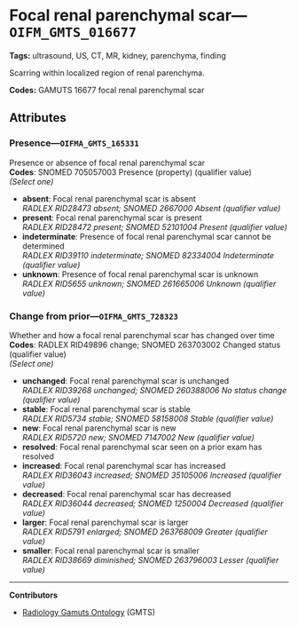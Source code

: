 # Focal renal parenchymal scar—`OIFM_GMTS_016677`

**Tags:** ultrasound, US, CT, MR, kidney, parenchyma, finding

Scarring within localized region of renal parenchyma.

**Codes:** GAMUTS 16677 focal renal parenchymal scar

## Attributes

### Presence—`OIFMA_GMTS_165331`

Presence or absence of focal renal parenchymal scar  
**Codes**: SNOMED 705057003 Presence (property) (qualifier value)  
*(Select one)*

- **absent**: Focal renal parenchymal scar is absent  
_RADLEX RID28473 absent; SNOMED 2667000 Absent (qualifier value)_
- **present**: Focal renal parenchymal scar is present  
_RADLEX RID28472 present; SNOMED 52101004 Present (qualifier value)_
- **indeterminate**: Presence of focal renal parenchymal scar cannot be determined  
_RADLEX RID39110 indeterminate; SNOMED 82334004 Indeterminate (qualifier value)_
- **unknown**: Presence of focal renal parenchymal scar is unknown  
_RADLEX RID5655 unknown; SNOMED 261665006 Unknown (qualifier value)_

### Change from prior—`OIFMA_GMTS_728323`

Whether and how a focal renal parenchymal scar has changed over time  
**Codes**: RADLEX RID49896 change; SNOMED 263703002 Changed status (qualifier value)  
*(Select one)*

- **unchanged**: Focal renal parenchymal scar is unchanged  
_RADLEX RID39268 unchanged; SNOMED 260388006 No status change (qualifier value)_
- **stable**: Focal renal parenchymal scar is stable  
_RADLEX RID5734 stable; SNOMED 58158008 Stable (qualifier value)_
- **new**: Focal renal parenchymal scar is new  
_RADLEX RID5720 new; SNOMED 7147002 New (qualifier value)_
- **resolved**: Focal renal parenchymal scar seen on a prior exam has resolved  
- **increased**: Focal renal parenchymal scar has increased  
_RADLEX RID36043 increased; SNOMED 35105006 Increased (qualifier value)_
- **decreased**: Focal renal parenchymal scar has decreased  
_RADLEX RID36044 decreased; SNOMED 1250004 Decreased (qualifier value)_
- **larger**: Focal renal parenchymal scar is larger  
_RADLEX RID5791 enlarged; SNOMED 263768009 Greater (qualifier value)_
- **smaller**: Focal renal parenchymal scar is smaller  
_RADLEX RID38669 diminished; SNOMED 263796003 Lesser (qualifier value)_

---

**Contributors**

- [Radiology Gamuts Ontology](https://gamuts.net/) (GMTS)